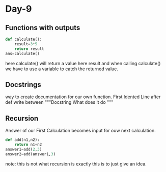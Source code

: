 # Day-9

## Functions with outputs

```python
def calculate():
    result=3*5
    return result
ans=calculate()
```
here calculate() will return a value here result and when calling calculate() we have to use a variable to catch the returned value.

## Docstrings
way to create documentation for our own function.
First Idented Line after def write between """Docstring What does it do """
## Recursion
Answer of our First Calculation becomes input for ouw next calculation.
```python
def add(n1,n2):
    return n1+n2
answer1=add(2,3)
answer2=add(answer1,3)
```
note: this is not what recursion is exactly this is to just give an idea.

